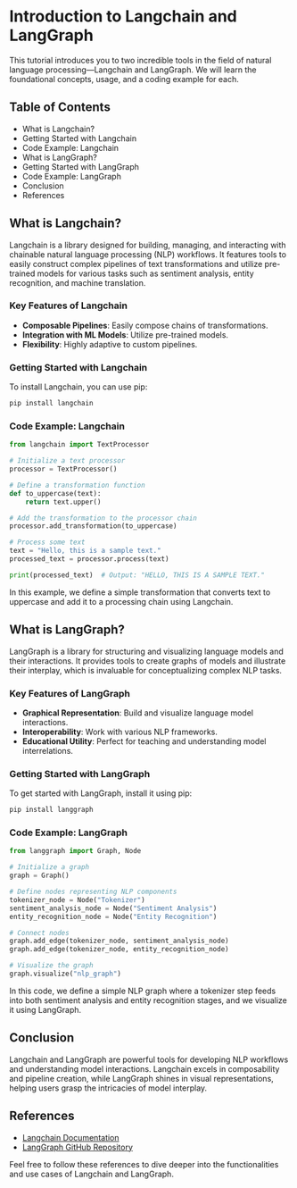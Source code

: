 # Introduction to Langchain and LangGraph

This tutorial introduces you to two incredible tools in the field of natural language processing—Langchain and LangGraph. We will learn the foundational concepts, usage, and a coding example for each. 

## Table of Contents
- What is Langchain?
- Getting Started with Langchain
- Code Example: Langchain
- What is LangGraph?
- Getting Started with LangGraph
- Code Example: LangGraph
- Conclusion
- References

## What is Langchain?

Langchain is a library designed for building, managing, and interacting with chainable natural language processing (NLP) workflows. It features tools to easily construct complex pipelines of text transformations and utilize pre-trained models for various tasks such as sentiment analysis, entity recognition, and machine translation.

### Key Features of Langchain
- **Composable Pipelines**: Easily compose chains of transformations.
- **Integration with ML Models**: Utilize pre-trained models.
- **Flexibility**: Highly adaptive to custom pipelines.

### Getting Started with Langchain

To install Langchain, you can use pip:

```sh
pip install langchain
```

### Code Example: Langchain

```python
from langchain import TextProcessor

# Initialize a text processor
processor = TextProcessor()

# Define a transformation function
def to_uppercase(text):
    return text.upper()

# Add the transformation to the processor chain
processor.add_transformation(to_uppercase)

# Process some text
text = "Hello, this is a sample text."
processed_text = processor.process(text)

print(processed_text)  # Output: "HELLO, THIS IS A SAMPLE TEXT."
```

In this example, we define a simple transformation that converts text to uppercase and add it to a processing chain using Langchain.

## What is LangGraph?

LangGraph is a library for structuring and visualizing language models and their interactions. It provides tools to create graphs of models and illustrate their interplay, which is invaluable for conceptualizing complex NLP tasks.

### Key Features of LangGraph
- **Graphical Representation**: Build and visualize language model interactions.
- **Interoperability**: Work with various NLP frameworks.
- **Educational Utility**: Perfect for teaching and understanding model interrelations.

### Getting Started with LangGraph

To get started with LangGraph, install it using pip:

```sh
pip install langgraph
```

### Code Example: LangGraph

```python
from langgraph import Graph, Node

# Initialize a graph
graph = Graph()

# Define nodes representing NLP components
tokenizer_node = Node("Tokenizer")
sentiment_analysis_node = Node("Sentiment Analysis")
entity_recognition_node = Node("Entity Recognition")

# Connect nodes
graph.add_edge(tokenizer_node, sentiment_analysis_node)
graph.add_edge(tokenizer_node, entity_recognition_node)

# Visualize the graph
graph.visualize("nlp_graph")
```

In this code, we define a simple NLP graph where a tokenizer step feeds into both sentiment analysis and entity recognition stages, and we visualize it using LangGraph.

## Conclusion

Langchain and LangGraph are powerful tools for developing NLP workflows and understanding model interactions. Langchain excels in composability and pipeline creation, while LangGraph shines in visual representations, helping users grasp the intricacies of model interplay.

## References

- [Langchain Documentation](https://langchain.rtfd.io/)
- [LangGraph GitHub Repository](https://github.com/langgraph/langgraph)

Feel free to follow these references to dive deeper into the functionalities and use cases of Langchain and LangGraph.
